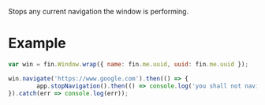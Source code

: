 Stops any current navigation the window is performing.

# Example
```js
var win = fin.Window.wrap({ name: fin.me.uuid, uuid: fin.me.uuid });

win.navigate('https://www.google.com').then(() => {
		app.stopNavigation().then(() => console.log('you shall not navigate')).catch(() => console.log(err));
}).catch(err => console.log(err));
```
